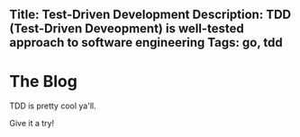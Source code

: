 Title: Test-Driven Development
Description: TDD (Test-Driven Deveopment) is well-tested approach to software engineering
Tags: go, tdd
---

# The Blog

TDD is pretty cool ya'll.

Give it a try!
